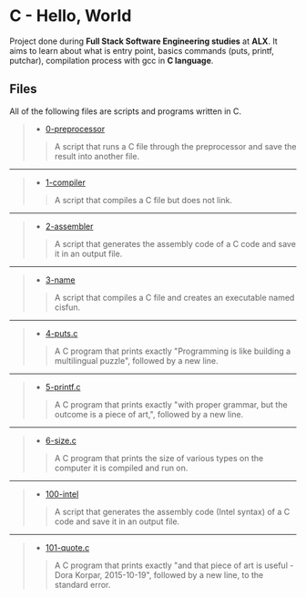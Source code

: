 # C - Hello, World

Project done during **Full Stack Software Engineering studies** at **ALX**. It aims to learn about what is entry point, basics commands (puts, printf, putchar), compilation process with gcc in **C language**.

## Files
All of the following files are scripts and programs written in C.



> * [0-preprocessor](https://github.com/Moh-A-Mahdi/alx-low_level_programming/blob/master/0x00-hello_world/0-preprocessor)
> > A script that runs a C file through the preprocessor and save the result into another file.
------------------
> * [1-compiler](https://github.com/Moh-A-Mahdi/alx-low_level_programming/blob/master/0x00-hello_world/1-compiler)
> > A script that compiles a C file but does not link.
------------------
> * [2-assembler](https://github.com/Moh-A-Mahdi/alx-low_level_programming/blob/master/0x00-hello_world/2-assembler)
> > A script that generates the assembly code of a C code and save it in an output file.
------------------
> * [3-name](https://github.com/Moh-A-Mahdi/alx-low_level_programming/blob/master/0x00-hello_world/3-name)
> > A script that compiles a C file and creates an executable named cisfun.
------------------
> * [4-puts.c](https://github.com/Moh-A-Mahdi/alx-low_level_programming/blob/master/0x00-hello_world/4-puts.c)
> > A C program that prints exactly "Programming is like building a multilingual puzzle", followed by a new line.
------------------
> * [5-printf.c](https://github.com/Moh-A-Mahdi/alx-low_level_programming/blob/master/0x00-hello_world/5-printf.c)
> > A C program that prints exactly "with proper grammar, but the outcome is a piece of art,", followed by a new line.
------------------
> * [6-size.c](https://github.com/Moh-A-Mahdi/alx-low_level_programming/blob/master/0x00-hello_world/6-size.c)
> > A C program that prints the size of various types on the computer it is compiled and run on.
------------------
> * [100-intel](https://github.com/Moh-A-Mahdi/alx-low_level_programming/blob/master/0x00-hello_world/100-inte)
> > A script that generates the assembly code (Intel syntax) of a C code and save it in an output file.
------------------
> * [101-quote.c](https://github.com/Moh-A-Mahdi/alx-low_level_programming/blob/master/0x00-hello_world/101-quote.c)
> > A C program that prints exactly "and that piece of art is useful - Dora Korpar, 2015-10-19", followed by a new line, to the standard error.
